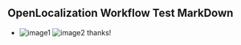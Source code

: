 ## OpenLocalization Workflow Test MarkDown
* ![image1](.\2aa7ba51-1a93-4cbe-af4c-3e4c6691cfed.PNG)   ![image2](.\dd8d1dd7-3514-4845-b952-378e449f135f.png) 
thanks!